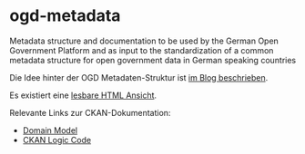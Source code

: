 ogd-metadata
==================

Metadata structure and documentation to be used by the German Open Government Platform and as input to the standardization of a common metadata structure for open government data in German speaking countries

Die Idee hinter der OGD Metadaten-Struktur ist [im Blog beschrieben][ogdm-blog].

Es existiert eine [lesbare HTML Ansicht][ogdm-html].

Relevante Links zur CKAN-Dokumentation:
 * [Domain Model][ckan-dm]
 * [CKAN Logic Code][ckan-lc]
 
[ogdm-html]: http://htmlpreview.github.com/?https://github.com/fraunhoferfokus/ogd-metadata/blob/master/OGPD_JSON_Schema.html
[ogdm-blog]: http://open-data.fokus.fraunhofer.de/?p=643
[ckan-dm]: http://docs.ckan.org/en/ckan-1.8/domain-model.html
[ckan-lc]:  https://github.com/okfn/ckan/blob/master/ckan/logic/schema.py
 